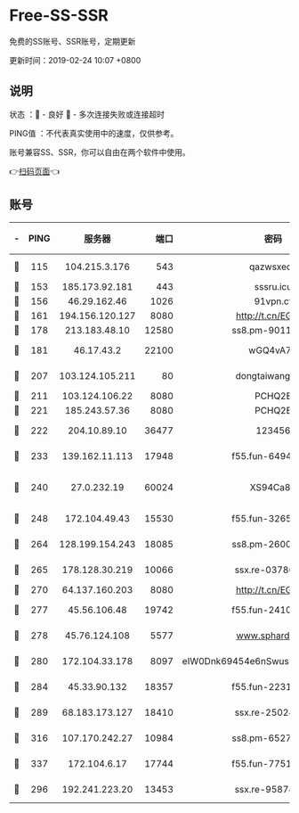 # Free-SS-SSR

免费的SS账号、SSR账号，定期更新

更新时间：2019-02-24 10:07 +0800

## 说明

状态     ：🙂 - 良好 🙁 - 多次连接失败或连接超时

PING值   ：不代表真实使用中的速度，仅供参考。

账号兼容SS、SSR，你可以自由在两个软件中使用。

👉[扫码页面](https://liesauer.github.io/free-ss-ssr.github.io/)👈

## 账号

|-|PING|服务器|端口|密码|加密方式|区域|
|:----:|:----:|:-----:|-----:|:----:|:----:|:----:|
|🙂|115|104.215.3.176|543|qazwsxedc|aes-256-gcm|JP|
|🙂|153|185.173.92.181|443|sssru.icu|rc4-md5|RU|
|🙂|156|46.29.162.46|1026|91vpn.cf|rc4-md5|RU|
|🙂|161|194.156.120.127|8080|http://t.cn/EGJIyrl|rc4-md5|RU|
|🙂|178|213.183.48.10|12580|ss8.pm-90110063|rc4-md5|RU|
|🙂|181|46.17.43.2|22100|wGQ4vA7D|aes-256-gcm|RU|
|🙂|207|103.124.105.211|80|dongtaiwang.com|aes-256-cfb|US|
|🙂|211|103.124.106.22|8080|PCHQ2E|rc4-md5|US|
|🙂|221|185.243.57.36|8080|PCHQ2E|rc4-md5|US|
|🙂|222|204.10.89.10|36477|123456|aes-256-cfb|US|
|🙂|233|139.162.11.113|17948|f55.fun-64941452|aes-256-cfb|SG|
|🙂|240|27.0.232.19|60024|XS94Ca8K|xchacha20-ietf-poly1305|HK|
|🙂|248|172.104.49.43|15530|f55.fun-32654062|aes-256-cfb|SG|
|🙂|264|128.199.154.243|18085|ss8.pm-26006115|aes-256-cfb|SG|
|🙂|265|178.128.30.219|10066|ssx.re-03786233|aes-256-cfb|SG|
|🙂|270|64.137.160.203|8080|http://t.cn/EGJIyrl|rc4-md5|CA|
|🙂|277|45.56.106.48|19742|f55.fun-24105973|aes-256-cfb|US|
|🙂|278|45.76.124.108|5577|www.sphard.com|aes-256-cfb|AU|
|🙂|280|172.104.33.178|8097|eIW0Dnk69454e6nSwuspv9DmS201tQ0D|aes-256-cfb|SG|
|🙂|284|45.33.90.132|18357|f55.fun-22315113|aes-256-cfb|US|
|🙂|289|68.183.173.127|18410|ssx.re-25024639|aes-256-cfb|US|
|🙂|316|107.170.242.27|10984|ss8.pm-65278892|aes-256-cfb|US|
|🙂|337|172.104.6.17|17744|f55.fun-77515486|aes-256-cfb|US|
|🙂|296|192.241.223.20|13453|ssx.re-95874126|aes-256-cfb|US|
